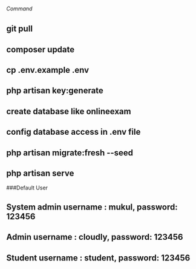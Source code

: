 
###### Command
##  git pull
## composer update
## cp .env.example .env
## php artisan key:generate
## create database like onlineexam
## config database access in .env file
## php artisan migrate:fresh --seed
## php artisan serve

###Default User
## System admin username : mukul, password: 123456
## Admin username : cloudly, password: 123456
## Student username : student, password: 123456






